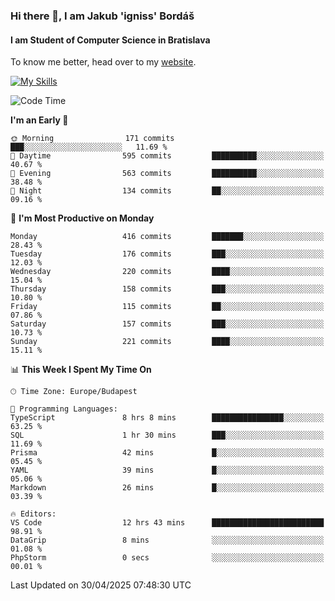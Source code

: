 ### Hi there 👋, I am Jakub 'igniss' Bordáš

#### I am Student of Computer Science in Bratislava
To know me better, head over to my [website](https://bordas.sk).

[![My Skills](https://skillicons.dev/icons?i=js,typescript,html,css,figma,svelte,vue,next,postgresql,nest,express,nodejs)](https://bordas.sk)


<!--START_SECTION:waka-->
![Code Time](http://img.shields.io/badge/Code%20Time-1%2C867%20hrs%2056%20mins-blue)

**I'm an Early 🐤** 

```text
🌞 Morning                171 commits         ███░░░░░░░░░░░░░░░░░░░░░░   11.69 % 
🌆 Daytime                595 commits         ██████████░░░░░░░░░░░░░░░   40.67 % 
🌃 Evening                563 commits         ██████████░░░░░░░░░░░░░░░   38.48 % 
🌙 Night                  134 commits         ██░░░░░░░░░░░░░░░░░░░░░░░   09.16 % 
```
📅 **I'm Most Productive on Monday** 

```text
Monday                   416 commits         ███████░░░░░░░░░░░░░░░░░░   28.43 % 
Tuesday                  176 commits         ███░░░░░░░░░░░░░░░░░░░░░░   12.03 % 
Wednesday                220 commits         ████░░░░░░░░░░░░░░░░░░░░░   15.04 % 
Thursday                 158 commits         ███░░░░░░░░░░░░░░░░░░░░░░   10.80 % 
Friday                   115 commits         ██░░░░░░░░░░░░░░░░░░░░░░░   07.86 % 
Saturday                 157 commits         ███░░░░░░░░░░░░░░░░░░░░░░   10.73 % 
Sunday                   221 commits         ████░░░░░░░░░░░░░░░░░░░░░   15.11 % 
```


📊 **This Week I Spent My Time On** 

```text
🕑︎ Time Zone: Europe/Budapest

💬 Programming Languages: 
TypeScript               8 hrs 8 mins        ████████████████░░░░░░░░░   63.25 % 
SQL                      1 hr 30 mins        ███░░░░░░░░░░░░░░░░░░░░░░   11.69 % 
Prisma                   42 mins             █░░░░░░░░░░░░░░░░░░░░░░░░   05.45 % 
YAML                     39 mins             █░░░░░░░░░░░░░░░░░░░░░░░░   05.06 % 
Markdown                 26 mins             █░░░░░░░░░░░░░░░░░░░░░░░░   03.39 % 

🔥 Editors: 
VS Code                  12 hrs 43 mins      █████████████████████████   98.91 % 
DataGrip                 8 mins              ░░░░░░░░░░░░░░░░░░░░░░░░░   01.08 % 
PhpStorm                 0 secs              ░░░░░░░░░░░░░░░░░░░░░░░░░   00.01 % 
```


 Last Updated on 30/04/2025 07:48:30 UTC
<!--END_SECTION:waka-->

